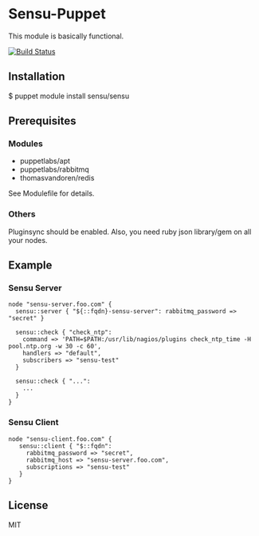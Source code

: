 # Sensu-Puppet

This module is basically functional.

[![Build Status](https://travis-ci.org/sensu/sensu-puppet.png)](https://travis-ci.org/sensu/sensu-puppet)

## Installation

$ puppet module install sensu/sensu

## Prerequisites

### Modules

- puppetlabs/apt
- puppetlabs/rabbitmq
- thomasvandoren/redis

See Modulefile for details.

### Others

Pluginsync should be enabled. Also, you need ruby json library/gem on all your nodes.  

## Example
    
### Sensu Server

    node "sensu-server.foo.com" { 
      sensu::server { "${::fqdn}-sensu-server": rabbitmq_password => "secret" }

      sensu::check { "check_ntp": 
        command => 'PATH=$PATH:/usr/lib/nagios/plugins check_ntp_time -H pool.ntp.org -w 30 -c 60',
        handlers => "default",
        subscribers => "sensu-test"
      }

      sensu::check { "...": 
        ...
      }
    }
    

### Sensu Client
    
    node "sensu-client.foo.com" { 
       sensu::client { "$::fqdn":
         rabbitmq_password => "secret",
         rabbitmq_host => "sensu-server.foo.com",
         subscriptions => "sensu-test"
       }
    }

## License

MIT

